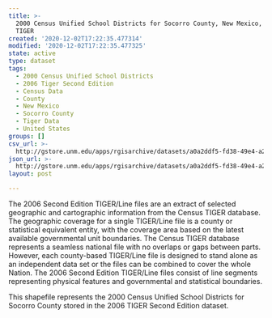```yaml
---
title: >-
  2000 Census Unified School Districts for Socorro County, New Mexico, 2006se
  TIGER
created: '2020-12-02T17:22:35.477314'
modified: '2020-12-02T17:22:35.477325'
state: active
type: dataset
tags:
  - 2000 Census Unified School Districts
  - 2006 Tiger Second Edition
  - Census Data
  - County
  - New Mexico
  - Socorro County
  - Tiger Data
  - United States
groups: []
csv_url: >-
  http://gstore.unm.edu/apps/rgisarchive/datasets/a0a2ddf5-fd38-49e4-a27e-74cafaa545ea/tgr2006se_soco_sduni00.derived.csv
json_url: >-
  http://gstore.unm.edu/apps/rgisarchive/datasets/a0a2ddf5-fd38-49e4-a27e-74cafaa545ea/tgr2006se_soco_sduni00.derived.json
layout: post

---
```

The 2006 Second Edition TIGER/Line files are an extract of selected geographic and cartographic information from the Census TIGER database.  The geographic coverage for a single TIGER/Line file is a county or statistical equivalent entity, with the coverage area based on the latest available governmental unit boundaries. The Census TIGER database represents a seamless national file with no overlaps or gaps between parts.  However, each county-based TIGER/Line file is designed to stand alone as an independent data set or the files can be combined to cover the whole Nation.  The 2006 Second Edition  TIGER/Line files consist of line segments representing physical features and governmental and statistical boundaries.  

This shapefile represents the 2000 Census Unified School Districts for Socorro County stored in the 2006 TIGER Second Edition dataset.
